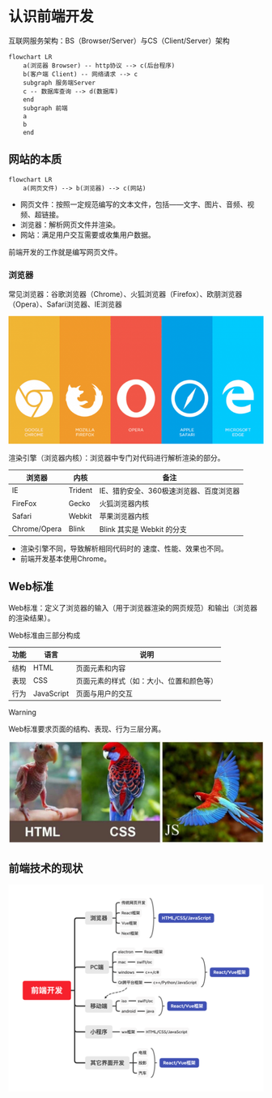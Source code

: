 # 认识前端开发

互联网服务架构：BS（Browser/Server）与CS（Client/Server）架构

```mermaid
flowchart LR
    a(浏览器 Browser) -- http协议 --> c(后台程序)
    b(客户端 Client) -- 网络请求 --> c
    subgraph 服务端Server
    c -- 数据库查询 --> d(数据库)
    end
    subgraph 前端
    a
    b
    end
```

## 网站的本质

```mermaid
flowchart LR
    a(网页文件) --> b(浏览器) --> c(网站)
```

* 网页文件：按照一定规范编写的文本文件，包括——文字、图片、音频、视频、超链接。
* 浏览器：解析网页文件并渲染。
* 网站：满足用户交互需要或收集用户数据。

前端开发的工作就是编写网页文件。

### 浏览器

常见浏览器：谷歌浏览器（Chrome）、火狐浏览器（Firefox）、欧朋浏览器（Opera）、Safari浏览器、IE浏览器

![](https://raw.githubusercontent.com/hughxusu/lesson-web/develop/images/a-introduce/pSRrOYV.md.png)

渲染引擎（浏览器内核）：浏览器中专门对代码进行解析渲染的部分。

| 浏览器       | 内核    | 备注                                    |
| ------------ | ------- | --------------------------------------- |
| IE           | Trident | IE、猎豹安全、360极速浏览器、百度浏览器 |
| FireFox      | Gecko   | 火狐浏览器内核                          |
| Safari       | Webkit  | 苹果浏览器内核                          |
| Chrome/Opera | Blink   | Blink 其实是 Webkit 的分支              |

* 渲染引擎不同，导致解析相同代码时的 速度、性能、效果也不同。
* 前端开发基本使用Chrome。

## Web标准

Web标准：定义了浏览器的输入（用于浏览器渲染的网页规范）和输出（浏览器的渲染结果）。

Web标准由三部分构成

| 功能 | 语言       | 说明                                     |
| ---- | ---------- | ---------------------------------------- |
| 结构 | HTML       | 页面元素和内容                           |
| 表现 | CSS        | 页面元素的样式（如：大小、位置和颜色等） |
| 行为 | JavaScript | 页面与用户的交互                         |

> [!warning]
>
> Web标准要求页面的结构、表现、行为三层分离。

<img src="https://raw.githubusercontent.com/hughxusu/lesson-web/develop/images/a-introduce/pSRy1b9.jpg" style="zoom:67%;" />

## 前端技术的现状

![](https://raw.githubusercontent.com/hughxusu/lesson-web/develop/images/a-introduce/web.png)

